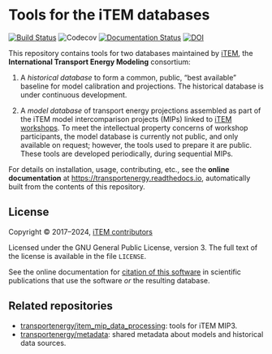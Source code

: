 Tools for the iTEM databases
============================

[![Build Status](https://travis-ci.org/transportenergy/database.svg?branch=master)](https://travis-ci.org/transportenergy/database)
![Codecov](https://img.shields.io/codecov/c/gh/transportenergy/database.svg)
[![Documentation Status](https://readthedocs.org/projects/transportenergy/badge/?version=latest)](https://transportenergy.readthedocs.io/en/latest/?badge=latest)
[![DOI](https://zenodo.org/badge/DOI/10.5281/zenodo.4271789.svg)](https://doi.org/10.5281/zenodo.4271789)


This repository contains tools for two databases maintained by [iTEM](https://transportenergy.org), the **International Transport Energy Modeling** consortium:

1. A *historical database* to form a common, public, “best available” baseline for model calibration and projections.
   The historical database is under continuous development.

2. A *model database* of transport energy projections assembled as part of the iTEM model intercomparison projects (MIPs) linked to [iTEM workshops](https://transportenergy.org/workshops/).
   To meet the intellectual property concerns of workshop participants, the model database is currently not public, and only available on request; however, the tools used to prepare it are public.
   These tools are developed periodically, during sequential MIPs.

For details on installation, usage, contributing, etc., see the **online documentation** at https://transportenergy.readthedocs.io, automatically built from the contents of this repository.

License
-------

Copyright © 2017–2024, [iTEM contributors](https://github.com/transportenergy/database/graphs/contributors)

Licensed under the GNU General Public License, version 3.
The full text of the license is available in the file `LICENSE`.

See the online documentation for [citation of this software](https://transportenergy.readthedocs.io/#citation) in scientific publications that use the software *or* the resulting database.

Related repositories
--------------------

- [transportenergy/item_mip_data_processing](https://github.com/transportenergy/item_mip_data_processing): tools for iTEM MIP3.
- [transportenergy/metadata](https://github.com/transportenergy/metadata): shared metadata about models and historical data sources.
